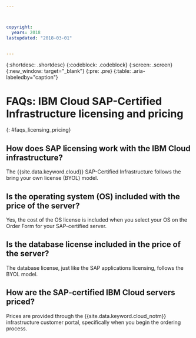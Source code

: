 ```yaml
---



copyright:
  years: 2018
lastupdated: "2018-03-01"


---
```


{:shortdesc: .shortdesc}
{:codeblock: .codeblock}
{:screen: .screen}
{:new_window: target="_blank"}
{:pre: .pre}
{:table: .aria-labeledby="caption"}

# FAQs: IBM Cloud SAP-Certified Infrastructure licensing and pricing
{: #faqs_licensing_pricing}

## How does SAP licensing work with the IBM Cloud infrastructure?

The {{site.data.keyword.cloud}} SAP-Certified Infrastructure follows the bring your own license (BYOL) model.

## Is the operating system (OS) included with the price of the server?

Yes, the cost of the OS license is included when you select your OS on the Order Form for your SAP-certified server.

## Is the database license included in the price of the server?

The database license, just like the SAP applications licensing, follows the BYOL model.

## How are the SAP-certified IBM Cloud servers priced?

Prices are provided through the {{site.data.keyword.cloud_notm}} infrastructure customer portal, specifically when you begin the ordering process.
